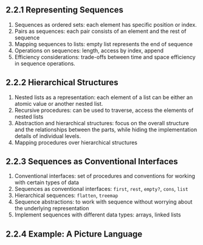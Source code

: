## 2.2.1 Representing Sequences

1. Sequences as ordered sets: each element has specific position or index.
2. Pairs as sequences: each pair consists of an element and the rest of sequence
3. Mapping sequences to lists: empty list represents the end of sequence
4. Operations on sequences: length, access by index, append
5. Efficiency considerations: trade-offs between time and space efficiency in sequence operations.

## 2.2.2 Hierarchical Structures

1. Nested lists as a representation:  each element of a list can be either an atomic value or another nested list.
2. Recursive procedures: can be used to traverse, access the elements of nested lists
3. Abstraction and hierarchical structures: focus on the overall structure and the relationships between the parts, while hiding the implementation details of individual levels.
4. Mapping procedures over hierarchical structures

## 2.2.3 Sequences as Conventional Interfaces

1. Conventional interfaces: set of procedures and conventions for working with certain types of data
2. Sequences as conventional interfaces: `first`, `rest`, `empty?`, `cons`, `list`
3. Hierarchical sequences: `flatten`, `treemap`
4. Sequence abstractions: to work with sequence without worrying about the underlying representation
5. Implement sequences with different data types: arrays, linked lists

## 2.2.4 Example: A Picture Language

